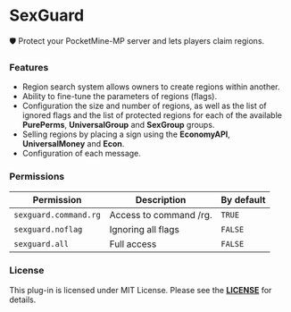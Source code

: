 # SexGuard

🛡️ Protect your PocketMine-MP server and lets players claim regions.
<br>

### Features
- Region search system allows owners to create regions within another.
- Ability to fine-tune the parameters of regions (flags).
- Configuration the size and number of regions, as well as the list of ignored flags and the list of protected regions for each of the available **PurePerms**, **UniversalGroup** and **SexGroup** groups.
- Selling regions by placing a sign using the **EconomyAPI**, **UniversalMoney** and **Econ**.
- Configuration of each message.

### Permissions

Permission | Description | By default
--- | --- | ---
`sexguard.command.rg` | Access to command /rg. | `TRUE`
`sexguard.noflag` | Ignoring all flags| `FALSE`
`sexguard.all` | Full access | `FALSE`

### License
This plug-in is licensed under MIT License. Please see the [**LICENSE**](LICENSE) for details.
